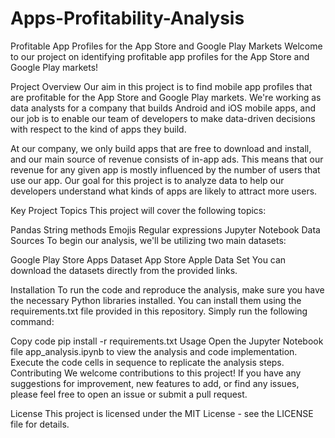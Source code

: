 # Apps-Profitability-Analysis
Profitable App Profiles for the App Store and Google Play Markets
Welcome to our project on identifying profitable app profiles for the App Store and Google Play markets!

Project Overview
Our aim in this project is to find mobile app profiles that are profitable for the App Store and Google Play markets. We're working as data analysts for a company that builds Android and iOS mobile apps, and our job is to enable our team of developers to make data-driven decisions with respect to the kind of apps they build.

At our company, we only build apps that are free to download and install, and our main source of revenue consists of in-app ads. This means that our revenue for any given app is mostly influenced by the number of users that use our app. Our goal for this project is to analyze data to help our developers understand what kinds of apps are likely to attract more users.

Key Project Topics
This project will cover the following topics:

Pandas
String methods
Emojis
Regular expressions
Jupyter Notebook
Data Sources
To begin our analysis, we'll be utilizing two main datasets:

Google Play Store Apps Dataset
App Store Apple Data Set
You can download the datasets directly from the provided links.

Installation
To run the code and reproduce the analysis, make sure you have the necessary Python libraries installed. You can install them using the requirements.txt file provided in this repository. Simply run the following command:

Copy code
pip install -r requirements.txt
Usage
Open the Jupyter Notebook file app_analysis.ipynb to view the analysis and code implementation.
Execute the code cells in sequence to replicate the analysis steps.
Contributing
We welcome contributions to this project! If you have any suggestions for improvement, new features to add, or find any issues, please feel free to open an issue or submit a pull request.

License
This project is licensed under the MIT License - see the LICENSE file for details.

